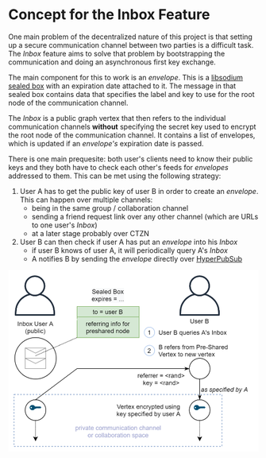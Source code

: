 # Concept for the Inbox Feature

One main problem of the decentralized nature of this project is that setting up a secure communication channel between two parties is a difficult task. The *Inbox* feature aims to solve that problem by bootstrapping the communication and doing an asynchronous first key exchange.

The main component for this to work is an *envelope*. This is a [libsodium sealed box](https://doc.libsodium.org/public-key_cryptography/sealed_boxes) with an expiration date attached to it.
The message in that sealed box contains data that specifies the label and key to use for the root node of the communication channel.

The *Inbox* is a public graph vertex that then refers to the individual communication channels **without** specifying the secret key used to encrypt the root node of the communication channel. It contains a list of envelopes, which is updated if an *envelope's* expiration date is passed.

There is one main prequesite: both user's clients need to know their public keys and they both have to check each other's feeds for *envelopes* addressed to them.
This can be met using the following strategy:

1. User A has to get the public key of user B in order to create an *envelope*. This can happen over multiple channels:
   - being in the same group / collaboration channel
   - sending a friend request link over any other channel (which are URLs to one user's *Inbox*)
   - at a later stage probably over CTZN
2. User B can then check if user A has put an *envelope* into his *Inbox*
   - if user B knows of user A, it will periodically query A's *Inbox*
   - A notifies B by sending the *envelope* directly over [HyperPubSub](https://github.com/fsteff/hyperpubsub)


![Inbox Sketch](https://raw.githubusercontent.com/fsteff/certacrypt/master/docs/Inbox.png)